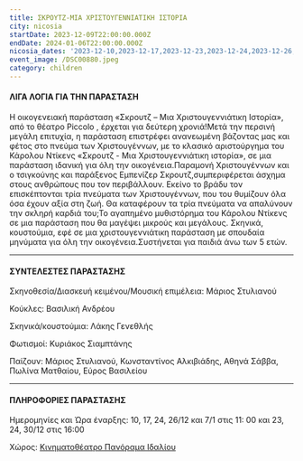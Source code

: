 ```yaml
---
title: ΣΚΡΟΥΤΖ-ΜΙΑ ΧΡΙΣΤΟΥΓΕΝΝΙΑΤΙΚΗ ΙΣΤΟΡΙΑ
city: nicosia
startDate: 2023-12-09T22:00:00.000Z
endDate: 2024-01-06T22:00:00.000Z
nicosia_dates: '2023-12-10,2023-12-17,2023-12-23,2023-12-24,2023-12-26,2023-12-30,2024-01-07'
event_image: /DSC00880.jpeg
category: children
---
```


#### ΛΙΓΑ ΛΟΓΙΑ ΓΙΑ ΤΗΝ ΠΑΡΑΣΤΑΣΗ

Η οικογενειακή παράσταση «Σκρουτζ – Μια Χριστουγεννιάτικη Ιστορία», από το θέατρο	Piccolo , έρχεται για δεύτερη χρονιά!Μετά την περσινή μεγάλη επιτυχία, η παράσταση επιστρέφει ανανεωμένη βάζοντας μας και φέτος στο πνεύμα των Χριστουγέννων, με το κλασικό αριστούργημα του Κάρολου Ντίκενς «Σκρουτζ - Μια Χριστουγεννιάτικη ιστορία», σε μια παράσταση ιδανική για όλη την οικογένεια.Παραμονή Χριστουγέννων και ο τσιγκούνης και παράξενος Εμπενίζερ Σκρουτζ,συμπεριφέρεται άσχημα στους ανθρώπους που τον περιβάλλουν. Εκείνο το βράδυ τον επισκέπτονται	τρία πνεύματα	των Χριστουγέννων,	που του θυμίζουν όλα όσα έχουν αξία στη ζωή. Θα καταφέρουν τα τρία πνεύματα να απαλύνουν την σκληρή καρδιά του;Το αγαπημένο μυθιστόρημα του Κάρολου Ντίκενς σε μια παράσταση που θα μαγέψει μικρούς και μεγάλους. Σκηνικά, κουστούμια, εφέ σε μια χριστουγεννιάτικη παράσταση με σπουδαία μηνύματα για όλη την οικογένεια.Συστήνεται για παιδιά άνω των 5 ετών.

***

#### ΣΥΝΤΕΛΕΣΤΕΣ ΠΑΡΑΣΤΑΣΗΣ

Σκηνοθεσία/Διασκευή κειμένου/Μουσική επιμέλεια: Μάριος Στυλιανού

Κούκλες: Βασιλική Ανδρέου

Σκηνικά/κουστούμια: Λάκης Γενεθλής

Φωτισμοί: Κυριάκος Σιαμπτάνης

Παίζουν: Μάριος Στυλιανού, Κωνσταντίνος Αλκιβιάδης, Αθηνά Σάββα, Πωλίνα Ματθαίου, Εύρος Βασιλείου

***

#### ΠΛΗΡΟΦΟΡΙΕΣ ΠΑΡΑΣΤΑΣΗΣ

Ημερομηνίες και Ώρα έναρξης: 10, 17, 24, 26/12 και 7/1 στις 11: 00 και 23, 24, 30/12 στις 16:00​

Χώρος:  [Κινηματοθέατρο Πανόραμα Ιδαλίου](https://www.google.com/maps/place/%CE%9A%CE%B9%CE%BD%CE%B7%CE%BC%CE%B1%CF%84%CE%BF%CE%B8%CE%AD%CE%B1%CF%84%CF%81%CE%BF+%CE%A0%CE%B1%CE%BD%CF%8C%CF%81%CE%B1%CE%BC%CE%B1+%CE%99%CE%B4%CE%B1%CE%BB%CE%AF%CE%BF%CF%85/@35.0246211,33.4159865,17z/data=!3m1!4b1!4m6!3m5!1s0x14de1f9e7b20b091:0x2739c8ae5f8d7c4b!8m2!3d35.0246212!4d33.4208574!16s%2Fg%2F11gf96r53y?entry=ttu)

